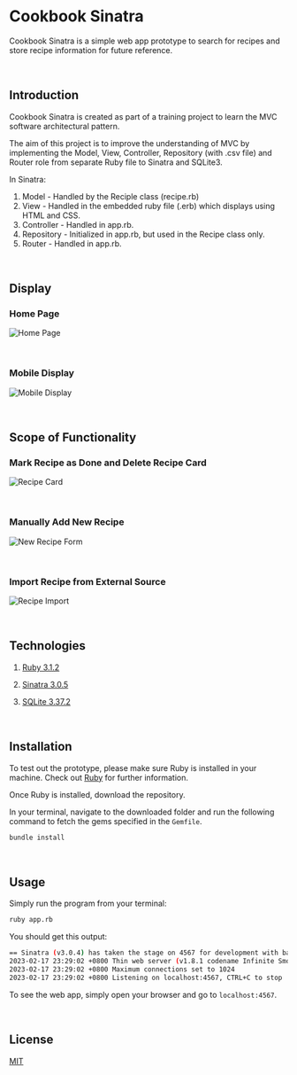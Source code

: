 # Cookbook Sinatra

Cookbook Sinatra is a simple web app prototype to search for recipes and store recipe information for future reference.

<br>

## Introduction

Cookbook Sinatra is created as part of a training project to learn the MVC software architectural pattern.

The aim of this project is to improve the understanding of MVC by implementing the Model, View, Controller, Repository (with .csv file) and Router role from separate Ruby file to Sinatra and SQLite3.

In Sinatra:

1. Model - Handled by the Reciple class (recipe.rb) 
2. View - Handled in the embedded ruby file (.erb) which displays using HTML and CSS.
3. Controller - Handled in app.rb.
4. Repository - Initialized in app.rb, but used in the Recipe class only.
5. Router - Handled in app.rb.

<br>

## Display

### Home Page
![Home Page](https://github.com/cheehwatang/cookbook-sinatra/blob/master/images/home_page.png)

<br>

### Mobile Display
![Mobile Display](https://github.com/cheehwatang/cookbook-sinatra/blob/master/images/mobile_display.png)

<br>

## Scope of Functionality

### Mark Recipe as Done and Delete Recipe Card
![Recipe Card](https://github.com/cheehwatang/cookbook-sinatra/blob/master/images/recipe_cards.png)

<br>

### Manually Add New Recipe
![New Recipe Form](https://github.com/cheehwatang/cookbook-sinatra/blob/master/images/new_recipe_form.png)

<br>

### Import Recipe from External Source
![Recipe Import](https://github.com/cheehwatang/cookbook-sinatra/blob/master/images/recipe_import.png)

<br>

## Technologies

1. [Ruby 3.1.2](https://www.ruby-lang.org/en/news/2022/04/12/ruby-3-1-2-released/)

2. [Sinatra 3.0.5](https://github.com/sinatra/sinatra)

3. [SQLite 3.37.2](https://www.sqlite.org/index.html)

<br>

## Installation

To test out the prototype, please make sure Ruby is installed in your machine.
Check out [Ruby](https://www.ruby-lang.org/en/documentation/installation/#rubyinstaller) for further information.

Once Ruby is installed, download the repository.

In your terminal, navigate to the downloaded folder and run the following command to fetch the gems specified in the ```Gemfile```.

```bash
bundle install
```

<br>

## Usage

Simply run the program from your terminal:

```bash
ruby app.rb
```

You should get this output:
```bash
== Sinatra (v3.0.4) has taken the stage on 4567 for development with backup from Thin
2023-02-17 23:29:02 +0800 Thin web server (v1.8.1 codename Infinite Smoothie)
2023-02-17 23:29:02 +0800 Maximum connections set to 1024
2023-02-17 23:29:02 +0800 Listening on localhost:4567, CTRL+C to stop
```

To see the web app, simply open your browser and go to ```localhost:4567```.

<br>

## License

[MIT](https://github.com/cheehwatang/cookbook-sinatra/blob/master/LICENSE.md)
